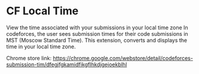 # CF Local Time

View the time associated with your submissions in your local time zone
In codeforces, the user sees submission times for their code submissions in MST (Moscow Standard Time). This extension, converts and displays the time in your local time zone. 

Chrome store link: https://chrome.google.com/webstore/detail/codeforces-submission-tim/dfegjfgkamidfikgflhkdjgejoekblhl
